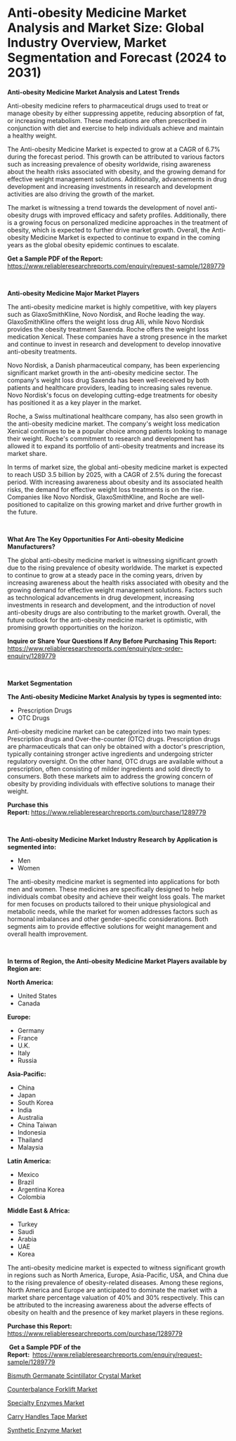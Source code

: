 <p><h1>Anti-obesity Medicine Market Analysis and Market Size: Global Industry Overview, Market Segmentation and Forecast (2024 to 2031)</h1></p><p><strong>Anti-obesity Medicine Market Analysis and Latest Trends</strong></p>
<p><p>Anti-obesity medicine refers to pharmaceutical drugs used to treat or manage obesity by either suppressing appetite, reducing absorption of fat, or increasing metabolism. These medications are often prescribed in conjunction with diet and exercise to help individuals achieve and maintain a healthy weight.</p><p>The Anti-obesity Medicine Market is expected to grow at a CAGR of 6.7% during the forecast period. This growth can be attributed to various factors such as increasing prevalence of obesity worldwide, rising awareness about the health risks associated with obesity, and the growing demand for effective weight management solutions. Additionally, advancements in drug development and increasing investments in research and development activities are also driving the growth of the market.</p><p>The market is witnessing a trend towards the development of novel anti-obesity drugs with improved efficacy and safety profiles. Additionally, there is a growing focus on personalized medicine approaches in the treatment of obesity, which is expected to further drive market growth. Overall, the Anti-obesity Medicine Market is expected to continue to expand in the coming years as the global obesity epidemic continues to escalate.</p></p>
<p><strong>Get a Sample PDF of the Report:&nbsp;</strong> <a href="https://www.reliableresearchreports.com/enquiry/request-sample/1289779">https://www.reliableresearchreports.com/enquiry/request-sample/1289779</a></p>
<p>&nbsp;</p>
<p><strong>Anti-obesity Medicine Major Market Players</strong></p>
<p><p>The anti-obesity medicine market is highly competitive, with key players such as GlaxoSmithKline, Novo Nordisk, and Roche leading the way. GlaxoSmithKline offers the weight loss drug Alli, while Novo Nordisk provides the obesity treatment Saxenda. Roche offers the weight loss medication Xenical. These companies have a strong presence in the market and continue to invest in research and development to develop innovative anti-obesity treatments.</p><p>Novo Nordisk, a Danish pharmaceutical company, has been experiencing significant market growth in the anti-obesity medicine sector. The company's weight loss drug Saxenda has been well-received by both patients and healthcare providers, leading to increasing sales revenue. Novo Nordisk's focus on developing cutting-edge treatments for obesity has positioned it as a key player in the market.</p><p>Roche, a Swiss multinational healthcare company, has also seen growth in the anti-obesity medicine market. The company's weight loss medication Xenical continues to be a popular choice among patients looking to manage their weight. Roche's commitment to research and development has allowed it to expand its portfolio of anti-obesity treatments and increase its market share.</p><p>In terms of market size, the global anti-obesity medicine market is expected to reach USD 3.5 billion by 2025, with a CAGR of 2.5% during the forecast period. With increasing awareness about obesity and its associated health risks, the demand for effective weight loss treatments is on the rise. Companies like Novo Nordisk, GlaxoSmithKline, and Roche are well-positioned to capitalize on this growing market and drive further growth in the future.</p></p>
<p>&nbsp;</p>
<p><strong>What Are The Key Opportunities For Anti-obesity Medicine Manufacturers?</strong></p>
<p><p>The global anti-obesity medicine market is witnessing significant growth due to the rising prevalence of obesity worldwide. The market is expected to continue to grow at a steady pace in the coming years, driven by increasing awareness about the health risks associated with obesity and the growing demand for effective weight management solutions. Factors such as technological advancements in drug development, increasing investments in research and development, and the introduction of novel anti-obesity drugs are also contributing to the market growth. Overall, the future outlook for the anti-obesity medicine market is optimistic, with promising growth opportunities on the horizon.</p></p>
<p><strong>Inquire or Share Your Questions If Any Before Purchasing This Report:</strong> <a href="https://www.reliableresearchreports.com/enquiry/pre-order-enquiry/1289779">https://www.reliableresearchreports.com/enquiry/pre-order-enquiry/1289779</a></p>
<p>&nbsp;</p>
<p><strong>Market Segmentation</strong></p>
<p><strong>The Anti-obesity Medicine Market Analysis by types is segmented into:</strong></p>
<p><ul><li>Prescription Drugs</li><li>OTC Drugs</li></ul></p>
<p><p>Anti-obesity medicine market can be categorized into two main types: Prescription drugs and Over-the-counter (OTC) drugs. Prescription drugs are pharmaceuticals that can only be obtained with a doctor's prescription, typically containing stronger active ingredients and undergoing stricter regulatory oversight. On the other hand, OTC drugs are available without a prescription, often consisting of milder ingredients and sold directly to consumers. Both these markets aim to address the growing concern of obesity by providing individuals with effective solutions to manage their weight.</p></p>
<p><strong>Purchase this Report:&nbsp;</strong><a href="https://www.reliableresearchreports.com/purchase/1289779">https://www.reliableresearchreports.com/purchase/1289779</a></p>
<p>&nbsp;</p>
<p><strong>The Anti-obesity Medicine Market Industry Research by Application is segmented into:</strong></p>
<p><ul><li>Men</li><li>Women</li></ul></p>
<p><p>The anti-obesity medicine market is segmented into applications for both men and women. These medicines are specifically designed to help individuals combat obesity and achieve their weight loss goals. The market for men focuses on products tailored to their unique physiological and metabolic needs, while the market for women addresses factors such as hormonal imbalances and other gender-specific considerations. Both segments aim to provide effective solutions for weight management and overall health improvement.</p></p>
<p>&nbsp;</p>
<p><strong>In terms of Region, the Anti-obesity Medicine Market Players available by Region are:</strong></p>
<p>
    <p> <strong> North America: </strong>
        <ul>
            <li>United States</li>
            <li>Canada</li>
        </ul>
        </p> 
    <p> <strong> Europe: </strong>
        <ul>
            <li>Germany</li>
            <li>France</li>
            <li>U.K.</li>
            <li>Italy</li>
            <li>Russia</li>
        </ul>
        </p> 
    <p> <strong> Asia-Pacific: </strong>
        <ul>
            <li>China</li>
            <li>Japan</li>
            <li>South Korea</li>
            <li>India</li>
            <li>Australia</li>
            <li>China Taiwan</li>
            <li>Indonesia</li>
            <li>Thailand</li>
            <li>Malaysia</li>
        </ul>
        </p> 
    <p> <strong> Latin America: </strong>
        <ul>
            <li>Mexico</li>
            <li>Brazil</li>
            <li>Argentina Korea</li>
            <li>Colombia</li>
        </ul>
        </p> 
    <p> <strong> Middle East & Africa: </strong>
        <ul>
            <li>Turkey</li>
            <li>Saudi</li>
            <li>Arabia</li>
            <li>UAE</li>
            <li>Korea</li>
        </ul>
    </p>
    </p>
<p><p>The anti-obesity medicine market is expected to witness significant growth in regions such as North America, Europe, Asia-Pacific, USA, and China due to the rising prevalence of obesity-related diseases. Among these regions, North America and Europe are anticipated to dominate the market with a market share percentage valuation of 40% and 30% respectively. This can be attributed to the increasing awareness about the adverse effects of obesity on health and the presence of key market players in these regions.</p></p>
<p><strong>Purchase this Report: </strong><a href="https://www.reliableresearchreports.com/purchase/1289779">https://www.reliableresearchreports.com/purchase/1289779</a></p>
<p>&nbsp;<strong>Get a Sample PDF of the Report:&nbsp;&nbsp;</strong><a href="https://www.reliableresearchreports.com/enquiry/request-sample/1289779">https://www.reliableresearchreports.com/enquiry/request-sample/1289779</a></p>
<p><strong></strong></p>
<p><p><a href="https://forested-sushi-9b0.notion.site/Global-Bismuth-Germanate-Scintillator-Crystal-Market-by-Types-Applications-and-Major-Players-with-273e9ee44dbf4ab1be168c0432423782">Bismuth Germanate Scintillator Crystal Market</a></p><p><a href="https://summer-dogwood-3e9.notion.site/Counterbalance-Forklift-Market-Size-and-Growth-Market-Segmentation-Regional-and-Country-Breakdowns-82adbc35b7ab45929edc99a917c55350">Counterbalance Forklift Market</a></p><p><a href="https://view.publitas.com/reportprime-1/specialty-enzymes-market-with-the-goal-of-estimating-the-market-size-and-future-growth-potential-of-various-market-segments-based-on-component-applications-end-user-and-region/">Specialty Enzymes Market</a></p><p><a href="https://lydian-appliance-61d.notion.site/Carry-Handles-Tape-Market-Size-Share-Trends-Analysis-Report-By-Application-Regional-Outlook-Com-2519de69fdec424d83a972c6035ff223">Carry Handles Tape Market</a></p><p><a href="https://view.publitas.com/reportprime-1/synthetic-enzyme-market-size-and-examines-its-market-scope-with-a-primary-focus-on-growth-opportunities-and-forecasted-trends-spanning-from-2024-to-2031/">Synthetic Enzyme Market</a></p></p>